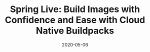 ---
date: '2020-05-06'
description: Cloud Native Buildpacks makes it quick and easy for developers to go
  from source to image for a variety of frameworks, and provides enterprises security,
  auditability, transparency and control for building and patching images. This talk
  covers the basics of Cloud Native Buildpacks and shows a few different ways in which
  they can be used, including the pack CLI, the Spring Boot Maven/Gradle plugins,
  and kpack hosted service.
lastmod: '2020-05-19'
patterns:
- Deployment
tags:
- Cloud Native Buildpacks
- Kpack
- Spring
- Containers
team:
- Cora Iberkleid
title: 'Spring Live: Build Images with Confidence and Ease with Cloud Native Buildpacks'
youtube_id: EVHHyiypiY0
---